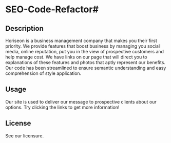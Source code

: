 # SEO-Code-Refactor# <Your-Project-Title>

## Description

Horiseon is a business management company that makes you their first priority. We provide features that boost business by managing you social media, online reputation, put you in the view of prospective customers and help manage cost. 
We have links on our page that will direct you to explanations of these features and photos that aptly represent our benefits. Our code has been streamlined to ensure semantic understanding and easy comprehension of style application. 

## Usage

Our site is used to deliver our message to prospective clients about our options. Try clicking the links to get more information! 

## License
See our licensure. 

